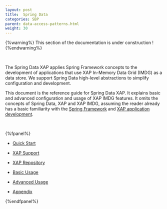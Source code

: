 ```yaml
---
layout: post
title:  Spring Data
categories: SBP
parent: data-access-patterns.html
weight: 30
---
```



{%warning%}
This section of the documentation is under construction !
{%endwarning%}

<br>

The Spring Data XAP applies Spring Framework concepts to the development of applications that use XAP In-Memory Data Grid (IMDG) as a data store. We support Spring Data high-level abstractions to simplify configuration and development.

This document is the reference guide for Spring Data XAP. It explains basic and advanced configuration and usage of XAP IMDG features. It omits the concepts of Spring Data, XAP and XAP IMDG, assuming the reader already has a basic familiarity with the [Spring Framework](http://docs.spring.io/spring-data/commons/docs/1.9.1.RELEASE/reference/html/) and [XAP application development](http://docs.gigaspaces.com/xap101/).

<br>

{%fpanel%}

- [Quick Start](./spring-data-quick-start.html)

- [XAP Support](./spring-data-overview.html)

- [XAP Repository](./spring-data-repository.html)

- [Basic Usage](./spring-data-basic.html)

- [Advanced Usage](./spring-data-advanced.html)

- [Appendix](./spring-data-appendix.html)


{%endfpanel%}
